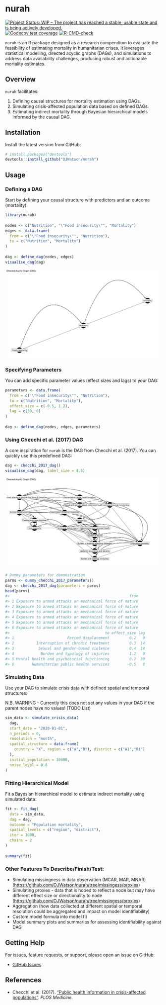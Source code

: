 
<!-- README.md is generated from README.Rmd. Please edit that file -->

# nurah

<!-- badges: start -->

[![Project Status: WIP – The project has reached a stable, usable state
and is being actively
developed.](https://www.repostatus.org/badges/latest/wip.svg)](https://www.repostatus.org/#wip)
[![Codecov test
coverage](https://codecov.io/gh/OJWatson/nurah/graph/badge.svg)](https://app.codecov.io/gh/OJWatson/nurah)
[![R-CMD-check](https://github.com/OJWatson/nurah/actions/workflows/R-CMD-check.yaml/badge.svg)](https://github.com/OJWatson/nurah/actions/workflows/R-CMD-check.yaml)
<!-- badges: end -->

`nurah` is an R package designed as a research compendium to evaluate
the feasibility of estimating mortality in humanitarian crises. It
leverages statistical modelling, directed acyclic graphs (DAGs), and
simulations to address data availability challenges, producing robust
and actionable mortality estimates.

## Overview

`nurah` facilitates:

1.  Defining causal structures for mortality estimation using DAGs.
2.  Simulating crisis-affected population data based on defined DAGs.
3.  Estimating indirect mortality through Bayesian hierarchical models
    informed by the causal DAG.

## Installation

Install the latest version from GitHub:

``` r
# install.packages("devtools")
devtools::install_github("OJWatson/nurah")
```

## Usage

### Defining a DAG

Start by defining your causal structure with predictors and an outcome
(mortality):

``` r
library(nurah)

nodes <- c("Nutrition", "\"Food insecurity\"", "Mortality")
edges <- data.frame(
  from = c("\"Food insecurity\"", "Nutrition"),
  to = c("Nutrition", "Mortality")
)

dag <- define_dag(nodes, edges)
visualise_dag(dag)
```

![](man/figures/README-unnamed-chunk-2-1.png)<!-- -->

### Specifying Parameters

You can add specific parameter values (effect sizes and lags) to your
DAG:

``` r
parameters <- data.frame(
  from = c("\"Food insecurity\"", "Nutrition"),
  to = c("Nutrition", "Mortality"),
  effect_size = c(-0.5, 1.2),
  lag = c(30, 0)
)

dag <- define_dag(nodes, edges, parameters)
```

### Using Checchi et al. (2017) DAG

A core inspiration for `nurah` is the DAG from Checchi et al. (2017).
You can quickly use this predefined DAG:

``` r
dag <- checchi_2017_dag()
visualise_dag(dag, label_size = 4.5)
```

![](man/figures/README-unnamed-chunk-4-1.png)<!-- -->

``` r
# Dummy parameters for demonstration
parms <- dummy_checchi_2017_parameters()
dag <- checchi_2017_dag(parameters = parms)
head(parms)
#>                                                      from
#> 1 Exposure to armed attacks or mechanical force of nature
#> 2 Exposure to armed attacks or mechanical force of nature
#> 3 Exposure to armed attacks or mechanical force of nature
#> 4 Exposure to armed attacks or mechanical force of nature
#> 5 Exposure to armed attacks or mechanical force of nature
#> 6 Exposure to armed attacks or mechanical force of nature
#>                                           to effect_size lag
#> 1                        Forced displacement         0.2   0
#> 2          Interruption of chronic treatment         0.3  14
#> 3           Sexual and gender-based violence         0.4  14
#> 4            Burden and typology of injuries         1.2   0
#> 5 Mental health and psychosocial functioning         0.2  30
#> 6        Humanitarian public health services        -0.5   0
```

### Simulating Data

Use your DAG to simulate crisis data with defined spatial and temporal
structures:

N.B. WARNING - Currently this does not set any values in your DAG if the
parent nodes have no values! (TODO List)

``` r
sim_data <- simulate_crisis_data(
  dag,
  start_date = "2020-01-01",
  n_periods = 6,
  resolution = "month",
  spatial_structure = data.frame(
    country = "X", region = c("A","B"), district = c("A1","B1")
  ),
  initial_population = 10000,
  noise_level = 0.8
)
```

### Fitting Hierarchical Model

Fit a Bayesian hierarchical model to estimate indirect mortality using
simulated data:

``` r
fit <- fit_dag(
  data = sim_data,
  dag = dag,
  outcome = "Population mortality",
  spatial_levels = c("region", "district"),
  iter = 1000,
  chains = 2
)

summary(fit)
```

### Other Features To Describe/Finish/Test:

- Simulating missingness in data observation (MCAR, MAR, MNAR) (https://github.com/OJWatson/nurah/tree/missingess/proxies)
- Simulating proxies - data that is hoped to reflect a node but may have different effect size or directionality to node (https://github.com/OJWatson/nurah/tree/missingess/proxies)
- Aggregation (how data collected at different spatial or temporal resolution could be aggregated and impact on model identifiability)
- Custom model formula into model fit
- Model summary plots and summaries for assessing identifiability against DAG



## Getting Help

For issues, feature requests, or support, please open an issue on
GitHub:

- [GitHub Issues](https://github.com/OJWatson/nurah/issues)

## References

- Checchi et al. (2017). [“Public health information in crisis-affected
  populations”](https://journals.plos.org/plosmedicine/article?id=10.1371/journal.pmed.1002181).
  *PLOS Medicine.*
